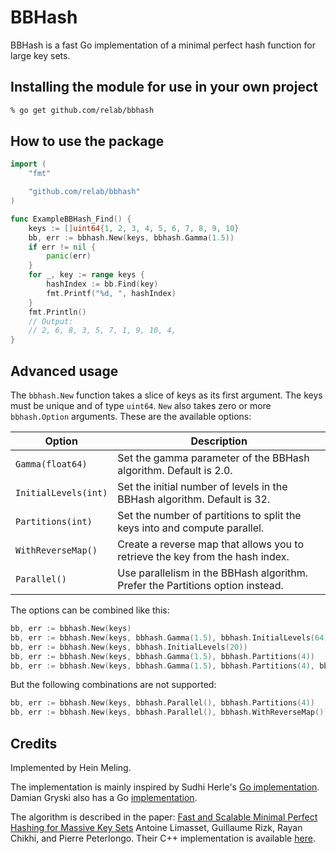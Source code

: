 # BBHash

BBHash is a fast Go implementation of a minimal perfect hash function for large key sets.

## Installing the module for use in your own project

```sh
% go get github.com/relab/bbhash
```

## How to use the package

```go
import (
	"fmt"

	"github.com/relab/bbhash"
)

func ExampleBBHash_Find() {
	keys := []uint64{1, 2, 3, 4, 5, 6, 7, 8, 9, 10}
	bb, err := bbhash.New(keys, bbhash.Gamma(1.5))
	if err != nil {
		panic(err)
	}
	for _, key := range keys {
		hashIndex := bb.Find(key)
		fmt.Printf("%d, ", hashIndex)
	}
	fmt.Println()
	// Output:
	// 2, 6, 8, 3, 5, 7, 1, 9, 10, 4,
}
```

## Advanced usage

The `bbhash.New` function takes a slice of keys as its first argument.
The keys must be unique and of type `uint64`.
`New` also takes zero or more `bbhash.Option` arguments.
These are the available options:

| Option | Description |
| --- | --- |
| `Gamma(float64)`     | Set the gamma parameter of the BBHash algorithm. Default is 2.0.               |
| `InitialLevels(int)` | Set the initial number of levels in the BBHash algorithm. Default is 32.       |
| `Partitions(int)`    | Set the number of partitions to split the keys into and compute parallel.      |
| `WithReverseMap()`   | Create a reverse map that allows you to retrieve the key from the hash index.  |
| `Parallel()`         | Use parallelism in the BBHash algorithm. Prefer the Partitions option instead. |

The options can be combined like this:

```go
bb, err := bbhash.New(keys)
bb, err := bbhash.New(keys, bbhash.Gamma(1.5), bbhash.InitialLevels(64))
bb, err := bbhash.New(keys, bbhash.InitialLevels(20))
bb, err := bbhash.New(keys, bbhash.Gamma(1.5), bbhash.Partitions(4))
bb, err := bbhash.New(keys, bbhash.Gamma(1.5), bbhash.Partitions(4), bbhash.WithReverseMap())
```

But the following combinations are not supported:

```go
bb, err := bbhash.New(keys, bbhash.Parallel(), bbhash.Partitions(4))
bb, err := bbhash.New(keys, bbhash.Parallel(), bbhash.WithReverseMap())
```

## Credits

Implemented by Hein Meling.

The implementation is mainly inspired by Sudhi Herle's [Go implementation](https://github.com/opencoff/go-bbhash).
Damian Gryski also has a Go [implementation](<https://github.com/dgryski/go-boomphf>).

The algorithm is described in the paper:
[Fast and Scalable Minimal Perfect Hashing for Massive Key Sets](https://arxiv.org/abs/1702.03154)
Antoine Limasset, Guillaume Rizk, Rayan Chikhi, and Pierre Peterlongo.
Their C++ implementation is available [here](https://github.com/rizkg/BBHash.).

